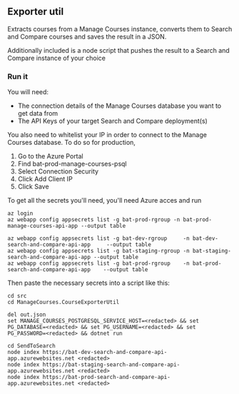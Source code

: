 ## Exporter util

Extracts courses from a Manage Courses instance, converts them to Search and Compare courses and saves the result in a JSON.

Additionally included is a node script that pushes the result to a Search and Compare instance of your choice

### Run it

You will need:
- The connection details of the Manage Courses database you want to get data from
- The API Keys of your target Search and Compare deployment(s)


You also need to whitelist your IP in order to connect to the Manage Courses database. To do so for production,
1. Go to the Azure Portal
2. Find bat-prod-manage-courses-psql
3. Select Connection Security
4. Click Add Client IP
5. Click Save

To get all the secrets you'll need, you'll need Azure acces and run

```
az login
az webapp config appsecrets list -g bat-prod-rgroup -n bat-prod-manage-courses-api-app --output table

az webapp config appsecrets list -g bat-dev-rgroup     -n bat-dev-search-and-compare-api-app     --output table
az webapp config appsecrets list -g bat-staging-rgroup -n bat-staging-search-and-compare-api-app --output table
az webapp config appsecrets list -g bat-prod-rgroup    -n bat-prod-search-and-compare-api-app    --output table
```

Then paste the necessary secrets into a script like this:

```
cd src
cd ManageCourses.CourseExporterUtil

del out.json
set MANAGE_COURSES_POSTGRESQL_SERVICE_HOST=<redacted> && set PG_DATABASE=<redacted> && set PG_USERNAME=<redacted> && set PG_PASSWORD=<redacted> && dotnet run

cd SendToSearch
node index https://bat-dev-search-and-compare-api-app.azurewebsites.net <redacted>
node index https://bat-staging-search-and-compare-api-app.azurewebsites.net <redacted>
node index https://bat-prod-search-and-compare-api-app.azurewebsites.net <redacted>

```
